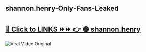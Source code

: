 
 ## shannon.henry-Only-Fans-Leaked

# <h2><a href="https://clipsfans.com/shannon.henry&ref=git">🔗 Click to LINKS ⏩⏩ 👉 🟢 shannon.henry </a></h2>

<a href="https://clipsfans.com/shannon.henry&ref=git" rel="nofollow" data-target="animated-image.originalLink"><img src="https://i.ibb.co.com/xMMVF88/686577567.gif" alt="Viral Video Original" style="max-width: 100%; display: inline-block;" data-target="animated-image.originalImage"></a>

